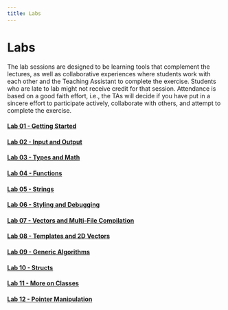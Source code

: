 ```yaml
---
title: Labs
---
```


# Labs

The lab sessions are designed to be learning tools that complement the lectures, as well as collaborative experiences where students work with each other and the Teaching Assistant to complete the exercise. Students who are late to lab might not receive credit for that session. Attendance is based on a good faith effort, i.e., the TAs will decide if you have put in a sincere effort to participate actively, collaborate with others, and attempt to complete the exercise.

#### [Lab 01 - Getting Started](labs/lab01.html)

#### [Lab 02 - Input and Output](labs/lab02.html)

#### [Lab 03 - Types and Math](labs/lab03.html)

#### [Lab 04 - Functions](labs/lab04.html)

#### [Lab 05 - Strings](labs/lab05.html)

#### [Lab 06 - Styling and Debugging](labs/lab06.html)

#### [Lab 07 - Vectors and Multi-File Compilation](labs/lab07.html)

#### [Lab 08 - Templates and 2D Vectors](labs/lab08.html)

#### [Lab 09 - Generic Algorithms](labs/lab09.html)

#### [Lab 10 - Structs](labs/lab10.html)

#### [Lab 11 - More on Classes](labs/lab11.html)

#### [Lab 12 - Pointer Manipulation](labs/lab12.html)
